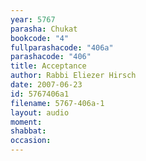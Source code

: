 ```yaml
---
year: 5767
parasha: Chukat
bookcode: "4"
fullparashacode: "406a"
parashacode: "406"
title: Acceptance
author: Rabbi Eliezer Hirsch
date: 2007-06-23
id: 5767406a1
filename: 5767-406a-1
layout: audio
moment: 
shabbat: 
occasion: 
---
```


